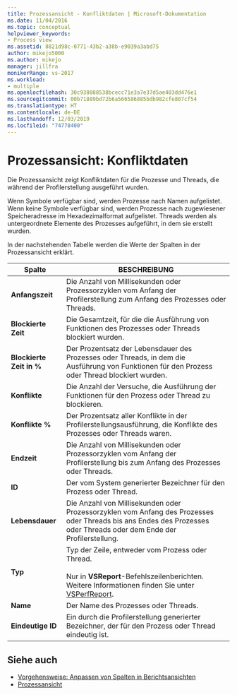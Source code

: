 ```yaml
---
title: Prozessansicht - Konfliktdaten | Microsoft-Dokumentation
ms.date: 11/04/2016
ms.topic: conceptual
helpviewer_keywords:
- Process view
ms.assetid: 8821d98c-0771-43b2-a38b-e9039a3abd75
author: mikejo5000
ms.author: mikejo
manager: jillfra
monikerRange: vs-2017
ms.workload:
- multiple
ms.openlocfilehash: 30c938088538bcecc71e3a7e37d5ae403dd476e1
ms.sourcegitcommit: 00b71889bd72b6a566586885bdb982cfe807cf54
ms.translationtype: HT
ms.contentlocale: de-DE
ms.lasthandoff: 12/03/2019
ms.locfileid: "74778400"
---
```

# <a name="process-view---contention-data"></a>Prozessansicht: Konfliktdaten
Die Prozessansicht zeigt Konfliktdaten für die Prozesse und Threads, die während der Profilerstellung ausgeführt wurden.

 Wenn Symbole verfügbar sind, werden Prozesse nach Namen aufgelistet. Wenn keine Symbole verfügbar sind, werden Prozesse nach zugewiesener Speicheradresse im Hexadezimalformat aufgelistet. Threads werden als untergeordnete Elemente des Prozesses aufgeführt, in dem sie erstellt wurden.

 In der nachstehenden Tabelle werden die Werte der Spalten in der Prozessansicht erklärt.

|Spalte|BESCHREIBUNG|
|------------|-----------------|
|**Anfangszeit**|Die Anzahl von Millisekunden oder Prozessorzyklen vom Anfang der Profilerstellung zum Anfang des Prozesses oder Threads.|
|**Blockierte Zeit**|Die Gesamtzeit, für die die Ausführung von Funktionen des Prozesses oder Threads blockiert wurden.|
|**Blockierte Zeit in %**|Der Prozentsatz der Lebensdauer des Prozesses oder Threads, in dem die Ausführung von Funktionen für den Prozess oder Thread blockiert wurden.|
|**Konflikte**|Die Anzahl der Versuche, die Ausführung der Funktionen für den Prozess oder Thread zu blockieren.|
|**Konflikte %**|Der Prozentsatz aller Konflikte in der Profilerstellungsausführung, die Konflikte des Prozesses oder Threads waren.|
|**Endzeit**|Die Anzahl von Millisekunden oder Prozessorzyklen vom Anfang der Profilerstellung bis zum Anfang des Prozesses oder Threads.|
|**ID**|Der vom System generierter Bezeichner für den Prozess oder Thread.|
|**Lebensdauer**|Die Anzahl von Millisekunden oder Prozessorzyklen vom Anfang des Prozesses oder Threads bis ans Endes des Prozesses oder Threads oder dem Ende der Profilerstellung.|
|**Typ**|Typ der Zeile, entweder vom Prozess oder Thread.<br /><br /> Nur in **VSReport**-Befehlszeilenberichten. Weitere Informationen finden Sie unter [VSPerfReport](../profiling/vsperfreport.md).|
|**Name**|Der Name des Prozesses oder Threads.|
|**Eindeutige ID**|Ein durch die Profilerstellung generierter Bezeichner, der für den Prozess oder Thread eindeutig ist.|

## <a name="see-also"></a>Siehe auch
- [Vorgehensweise: Anpassen von Spalten in Berichtsansichten](../profiling/how-to-customize-report-view-columns.md)
- [Prozessansicht](../profiling/process-view.md)
